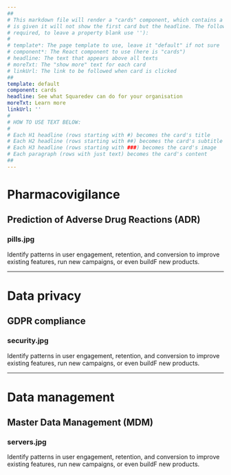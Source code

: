 ```yaml
---
##
# This markdown file will render a "cards" component, which contains a series of cards (2 for each row). If a headline 
# is given it will not show the first card but the headline. The following properties may be set (properties with * are 
# required, to leave a property blank use ''):
#
# template*: The page template to use, leave it "default" if not sure
# component*: The React component to use (here is "cards")
# headline: The text that appears above all texts
# moreTxt: The "show more" text for each card
# linkUrl: The link to be followed when card is clicked 
##
template: default
component: cards
headline: See what Squaredev can do for your organisation
moreTxt: Learn more
linkUrl: ''
#
# HOW TO USE TEXT BELOW:
#
# Each H1 headline (rows starting with #) becomes the card's title
# Each H2 headline (rows starting with ##) becomes the card's subtitle
# Each H3 headline (rows starting with ###) becomes the card's image
# Each paragraph (rows with just text) becomes the card's content
##
---
```


# Pharmacovigilance
## Prediction of Adverse Drug Reactions (ADR)
### pills.jpg

Identify patterns in user engagement, retention, and conversion to improve existing features, run new campaigns, or even buildF new products.

---

# Data privacy
## GDPR compliance
### security.jpg

Identify patterns in user engagement, retention, and conversion to improve existing features, run new campaigns, or even buildF new products.

---

# Data management
## Master Data Management (MDM)
### servers.jpg

Identify patterns in user engagement, retention, and conversion to improve existing features, run new campaigns, or even buildF new products.
